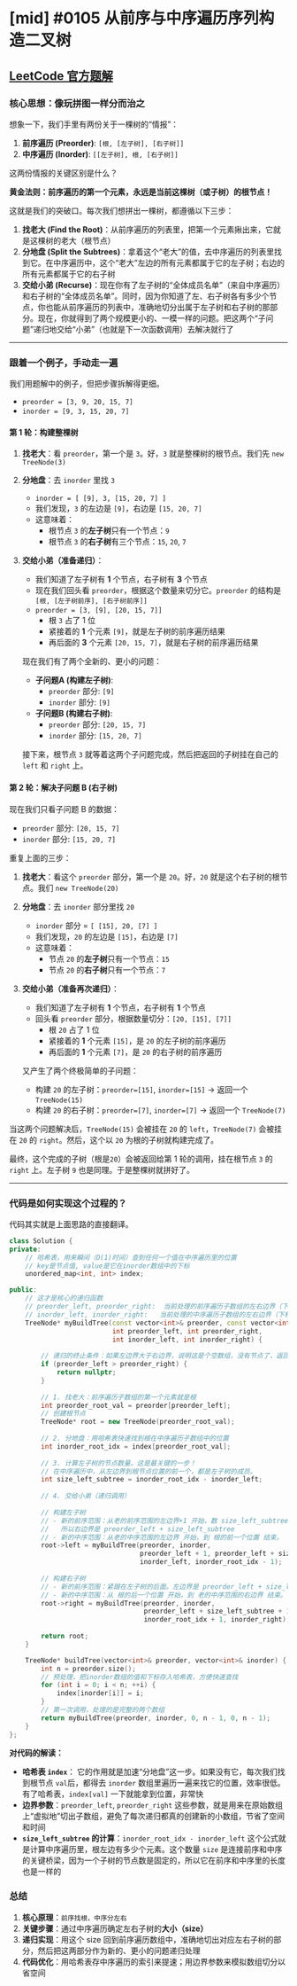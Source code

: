 # [mid] #0105 从前序与中序遍历序列构造二叉树

## [LeetCode 官方题解](https://leetcode.cn/problems/construct-binary-tree-from-preorder-and-inorder-traversal/solutions/255811/cong-qian-xu-yu-zhong-xu-bian-li-xu-lie-gou-zao-9/?envType=study-plan-v2&envId=top-100-liked)

### 核心思想：像玩拼图一样分而治之

想象一下，我们手里有两份关于一棵树的“情报”：

1.  **前序遍历 (Preorder)**: `[根, [左子树], [右子树]]`
2.  **中序遍历 (Inorder)**: `[[左子树], 根, [右子树]]`

这两份情报的关键区别是什么？

**黄金法则：前序遍历的第一个元素，永远是当前这棵树（或子树）的根节点！**

这就是我们的突破口。每次我们想拼出一棵树，都遵循以下三步：

1.  **找老大 (Find the Root)**：从前序遍历的列表里，把第一个元素揪出来，它就是这棵树的老大（根节点）
2.  **分地盘 (Split the Subtrees)**：拿着这个“老大”的值，去中序遍历的列表里找到它。在中序遍历中，这个“老大”左边的所有元素都属于它的左子树；右边的所有元素都属于它的右子树
3.  **交给小弟 (Recurse)**：现在你有了左子树的“全体成员名单”（来自中序遍历）和右子树的“全体成员名单”。同时，因为你知道了左、右子树各有多少个节点，你也能从前序遍历的列表中，准确地切分出属于左子树和右子树的那部分。现在，你就得到了两个规模更小的、一模一样的问题。把这两个“子问题”递归地交给“小弟”（也就是下一次函数调用）去解决就行了

-----

### 跟着一个例子，手动走一遍

我们用题解中的例子，但把步骤拆解得更细。

  * `preorder = [3, 9, 20, 15, 7]`
  * `inorder = [9, 3, 15, 20, 7]`

#### 第 1 轮：构建整棵树

1.  **找老大**：看 `preorder`，第一个是 `3`。好，`3` 就是整棵树的根节点。我们先 `new TreeNode(3)`

2.  **分地盘**：去 `inorder` 里找 `3`

      * `inorder = [ [9], 3, [15, 20, 7] ]`
      * 我们发现，`3` 的左边是 `[9]`，右边是 `[15, 20, 7]`
      * 这意味着：
          * 根节点 `3` 的**左子树**只有一个节点：`9`
          * 根节点 `3` 的**右子树**有三个节点：`15`, `20`, `7`

3.  **交给小弟（准备递归）**：

      * 我们知道了左子树有 **1** 个节点，右子树有 **3** 个节点
      * 现在我们回头看 `preorder`，根据这个数量来切分它。`preorder` 的结构是 `[根, [左子树前序], [右子树前序]]`
      * `preorder = [3, [9], [20, 15, 7]]`
          * 根 `3` 占了 1 位
          * 紧接着的 **1** 个元素 `[9]`，就是左子树的前序遍历结果
          * 再后面的 **3** 个元素 `[20, 15, 7]`，就是右子树的前序遍历结果

    现在我们有了两个全新的、更小的问题：

      * **子问题A (构建左子树)**:
          * `preorder` 部分: `[9]`
          * `inorder` 部分: `[9]`
      * **子问题B (构建右子树)**:
          * `preorder` 部分: `[20, 15, 7]`
          * `inorder` 部分: `[15, 20, 7]`

    接下来，根节点 `3` 就等着这两个子问题完成，然后把返回的子树挂在自己的 `left` 和 `right` 上。

#### 第 2 轮：解决子问题 B (右子树)

现在我们只看子问题 B 的数据：

  * `preorder` 部分: `[20, 15, 7]`
  * `inorder` 部分: `[15, 20, 7]`

重复上面的三步：

1.  **找老大**：看这个 `preorder` 部分，第一个是 `20`。好，`20` 就是这个右子树的根节点。我们 `new TreeNode(20)`

2.  **分地盘**：去 `inorder` 部分里找 `20`

      * `inorder` 部分 = `[ [15], 20, [7] ]`
      * 我们发现，`20` 的左边是 `[15]`，右边是 `[7]`
      * 这意味着：
          * 节点 `20` 的**左子树**只有一个节点：`15`
          * 节点 `20` 的**右子树**只有一个节点：`7`

3.  **交给小弟（准备再次递归）**：

      * 我们知道了左子树有 **1** 个节点，右子树有 **1** 个节点
      * 回头看 `preorder` 部分，根据数量切分：`[20, [15], [7]]`
          * 根 `20` 占了 1 位
          * 紧接着的 **1** 个元素 `[15]`，是 `20` 的左子树的前序遍历
          * 再后面的 **1** 个元素 `[7]`，是 `20` 的右子树的前序遍历

    又产生了两个终极简单的子问题：

      * 构建 `20` 的左子树：`preorder=[15]`, `inorder=[15]` -\> 返回一个 `TreeNode(15)`
      * 构建 `20` 的右子树：`preorder=[7]`, `inorder=[7]` -\> 返回一个 `TreeNode(7)`

当这两个问题解决后，`TreeNode(15)` 会被挂在 `20` 的 `left`，`TreeNode(7)` 会被挂在 `20` 的 `right`。然后，这个以 `20` 为根的子树就构建完成了。

最终，这个完成的子树（根是`20`）会被返回给第 1 轮的调用，挂在根节点 `3` 的 `right` 上。左子树 `9` 也是同理。于是整棵树就拼好了。

-----

### 代码是如何实现这个过程的？

代码其实就是上面思路的直接翻译。

```cpp
class Solution {
private:
    // 哈希表，用来瞬间（O(1)时间）查到任何一个值在中序遍历里的位置
    // key是节点值, value是它在inorder数组中的下标
    unordered_map<int, int> index; 

public:
    // 这才是核心的递归函数
    // preorder_left, preorder_right:  当前处理的前序遍历子数组的左右边界（下标）
    // inorder_left, inorder_right:   当前处理的中序遍历子数组的左右边界（下标）
    TreeNode* myBuildTree(const vector<int>& preorder, const vector<int>& inorder, 
                          int preorder_left, int preorder_right, 
                          int inorder_left, int inorder_right) {
        
        // 递归的终止条件：如果左边界大于右边界，说明这是个空数组，没有节点了，返回空指针
        if (preorder_left > preorder_right) {
            return nullptr;
        }
        
        // 1. 找老大：前序遍历子数组的第一个元素就是根
        int preorder_root_val = preorder[preorder_left];
        // 创建根节点
        TreeNode* root = new TreeNode(preorder_root_val);
        
        // 2. 分地盘：用哈希表快速找到根在中序遍历子数组中的位置
        int inorder_root_idx = index[preorder_root_val];
        
        // 3. 计算左子树的节点数量。这是最关键的一步！
        // 在中序遍历中，从左边界到根节点位置的前一个，都是左子树的成员。
        int size_left_subtree = inorder_root_idx - inorder_left;
        
        // 4. 交给小弟（递归调用）
        
        // 构建左子树
        // - 新的前序范围：从老的前序范围的左边界+1 开始，数 size_left_subtree 个。
        //   所以右边界是 preorder_left + size_left_subtree
        // - 新的中序范围：从老的中序范围的左边界 开始，到 根的前一个位置 结束。
        root->left = myBuildTree(preorder, inorder, 
                                 preorder_left + 1, preorder_left + size_left_subtree, 
                                 inorder_left, inorder_root_idx - 1);
        
        // 构建右子树
        // - 新的前序范围：紧跟在左子树的后面。左边界是 preorder_left + size_left_subtree + 1
        // - 新的中序范围：从 根的后一个位置 开始，到 老的中序范围的右边界 结束。
        root->right = myBuildTree(preorder, inorder, 
                                  preorder_left + size_left_subtree + 1, preorder_right,
                                  inorder_root_idx + 1, inorder_right);
        
        return root;
    }

    TreeNode* buildTree(vector<int>& preorder, vector<int>& inorder) {
        int n = preorder.size();
        // 预处理，把inorder数组的值和下标存入哈希表，方便快速查找
        for (int i = 0; i < n; ++i) {
            index[inorder[i]] = i;
        }
        // 第一次调用，处理的是完整的两个数组
        return myBuildTree(preorder, inorder, 0, n - 1, 0, n - 1);
    }
};
```

**对代码的解读：**

  * **哈希表 `index`**： 它的作用就是加速“分地盘”这一步。如果没有它，每次我们找到根节点 `val`后，都得去 `inorder` 数组里遍历一遍来找它的位置，效率很低。有了哈希表，`index[val]` 一下就能拿到位置，非常快
  * **边界参数**：`preorder_left`, `preorder_right` 这些参数，就是用来在原始数组上“虚拟地”切出子数组，避免了每次递归都真的创建新的小数组，节省了空间和时间
  * **`size_left_subtree` 的计算**：`inorder_root_idx - inorder_left` 这个公式就是计算中序遍历里，根左边有多少个元素。这个数量 `size` 是连接前序和中序的关键桥梁，因为一个子树的节点数是固定的，所以它在前序和中序里的长度也是一样的

### 总结

1.  **核心原理**：`前序找根，中序分左右`
2.  **关键步骤**：通过中序遍历确定左右子树的**大小（size）**
3.  **递归实现**：用这个 size 回到前序遍历数组中，准确地切出对应左右子树的部分，然后把这两部分作为新的、更小的问题递归处理
4.  **代码优化**：用哈希表存中序遍历的索引来提速；用边界参数来模拟数组切分以省空间


